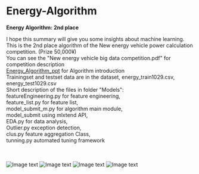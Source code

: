 # Energy-Algorithm
<b>Energy Algorithm: 2nd place</b>

I hope this summary will give you some insights about machine learning. <br/>
This is the 2nd place algorithm of the New energy vehicle power calculation competition. (Prize 50,000¥) <br/>
You can see the "New energy vehicle big data competition.pdf" for competition description <br/>
[Energy_Algorithm_ppt](https://github.com/XinjieInformatik/Energy-Algorithm/blob/master/runner-up%20presentation.pdf)
for Algorithm introduction <br/>
Trainingset and testset data are in the dataset, energy_train1029.csv, energy_test1029.csv <br/>
Short description of the files in folder "Models": <br/>
featureEngineering.py for feature engineering,  <br/>
feature_list.py for feature list,  <br/>
model_submit_m.py for algorithm main module,  <br/>
model_submit using mlxtend API,  <br/>
EDA.py for data analysis,  <br/>
Outlier.py exception detection,  <br/>
clus.py feature aggregation Class,  <br/>
tunning.py automated tuning framework <br/><br/><br/>

![Image text](https://github.com/XinjieInformatik/Energy-Algorithm/blob/master/pic/features.PNG)
![Image text](https://github.com/XinjieInformatik/Energy-Algorithm/blob/master/pic/k-fold.PNG)
![Image text](https://github.com/XinjieInformatik/Energy-Algorithm/blob/master/pic/process.PNG) 
![Image text](https://github.com/XinjieInformatik/Energy-Algorithm/blob/master/pic/stack.PNG)


